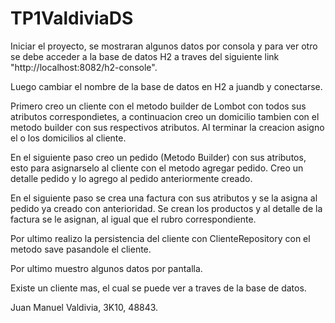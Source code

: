# TP1ValdiviaDS
Iniciar el proyecto, se mostraran algunos datos por consola y para ver otro se debe acceder a la base de datos H2 a traves del siguiente link "http://localhost:8082/h2-console".

Luego cambiar el nombre de la base de datos en H2 a juandb y conectarse.

Primero creo un cliente con el metodo builder de Lombot con todos sus atributos correspondietes, a continuacion creo un domicilio tambien con el metodo builder con sus respectivos atributos. Al terminar la creacion asigno el o los domicilios al cliente.

En el siguiente paso creo un pedido (Metodo Builder) con sus atributos, esto para asignarselo al cliente con el metodo agregar pedido. Creo un detalle pedido y lo agrego al pedido anteriormente creado.

En el siguiente paso se crea una factura con sus atributos y se la asigna al pedido ya creado con anterioridad. Se crean los productos y al detalle de la factura se le asignan, al igual que el rubro correspondiente.

Por ultimo realizo la persistencia del cliente con ClienteRepository con el metodo save pasandole el cliente.

Por ultimo muestro algunos datos por pantalla.

Existe un cliente mas, el cual se puede ver a traves de la base de datos.

Juan Manuel Valdivia, 3K10, 48843.
